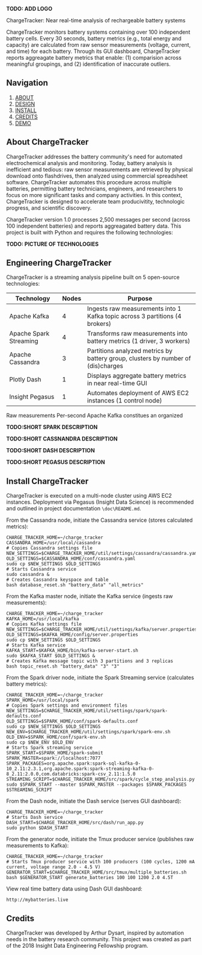 **TODO: ADD LOGO**

ChargeTracker: Near real-time analysis of rechargeable battery systems

ChargeTracker monitors battery systems containing over 100 independent battery cells. Every 30 seconds, battery metrics (e.g., total energy and capacity) are calculated from raw sensor measurements (voltage, current, and time) for each battery. Through its GUI dashboard, ChargeTracker reports aggreagate battery metrics that enable: (1) comparision across meaningful groupings, and (2) identification of inaccurate outliers.

## Navigation
1. [ABOUT](README.md#About-ChargeTracker)
2. [DESIGN](README.md#Design-of-ChargeTracker)
3. [INSTALL](README.md#Install-ChargeTracker)
4. [CREDITS](README.md#Credits)
5. [DEMO](http://mybatteries.live)

## About ChargeTracker
ChargeTracker addresses the battery community's need for automated electrochemical analysis and monitoring. Today, battery analysis is inefficient and tedious: raw sensor measurements are retrieved by physical download onto flashdrives, then analyzed using commercial spreadsheet software. ChargeTracker automates this procedure across multiple batteries, permitting battery technicians, engineers, and researchers to focus on more significant tasks and company activities. In this context, ChargeTracker is designed to accelerate team producivitity, technologic progress, and scientific discovery.

ChargeTracker version 1.0 processes 2,500 messages per second (across 100 independent batteries) and reports aggreagated battery data. This project is built with Python and requires the following technologies:

**TODO: PICTURE OF TECHNOLOGIES**


## Engineering ChargeTracker
ChargeTracker is a streaming analysis pipeline built on 5 open-source technologies:

| Technology             | Nodes | Purpose                                                                          |
|------------------------|-------|----------------------------------------------------------------------------------|
| Apache Kafka           |   4   | Ingests raw measurements into 1 Kafka topic across 3 partitions (4 brokers)      |
| Apache Spark Streaming |   4   | Transforms raw measurements into battery metrics (1 driver, 3 workers)           |
| Apache Cassandra       |   3   | Partitions analyzed metrics by battery group, clusters by number of (dis)charges |
| Plotly Dash            |   1   | Displays aggregate battery metrics in near real-time GUI                         |
| Insight Pegasus        |   1   | Automates deployment of AWS EC2 instances (1 control node)                       |

Raw measurements Per-second Apache Kafka constitues an organized 

**TODO:SHORT SPARK DESCRIPTION**

**TODO:SHORT CASSNANDRA DESCRIPTION**

**TODO:SHORT DASH DESCRIPTION**

**TODO:SHORT PEGASUS DESCRIPTION**


## Install ChargeTracker
ChargeTracker is executed on a multi-node cluster using AWS EC2 instances. Deployment via Pegasus (Insight Data Science) is recommended and outlined in project documentation `\doc\README.md`.

From the Cassandra node, initiate the Cassandra service (stores calculated metrics):
```
CHARGE_TRACKER_HOME=~/charge_tracker
CASSANDRA_HOME=/usr/local/cassandra
# Copies Cassandra settings file
NEW_SETTINGS=$CHARGE_TRACKER_HOME/util/settings/cassandra/cassandra.yaml
OLD_SETTINGS=$CASSANDRA_HOME/conf/cassandra.yaml
sudo cp $NEW_SETTINGS $OLD_SETTINGS
# Starts Cassandra service
sudo cassandra &
# Creates Cassandra keyspace and table
bash database_reset.sh "battery_data" "all_metrics"
```

From the Kafka master node, initiate the Kafka service (ingests raw measurements):
```
CHARGE_TRACKER_HOME=~/charge_tracker
KAFKA_HOME=/usr/local/kafka
# Copies Kafka settings file
NEW_SETTINGS=$CHARGE_TRACKER_HOME/util/settings/kafka/server.properties
OLD_SETTINGS=$KAFKA_HOME/config/server.properties
sudo cp $NEW_SETTINGS $OLD_SETTINGS
# Starts Kafka service
KAFKA_START=$KAFKA_HOME/bin/kafka-server-start.sh
sudo $KAFKA_START $OLD_SETTINGS &
# Creates Kafka message topic with 3 partitions and 3 replicas
bash topic_reset.sh "battery_data" "3" "3"
```

From the Spark driver node, initiate the Spark Streaming service (calculates battery metrics):
```
CHARGE_TRACKER_HOME=~/charge_tracker
SPARK_HOME=/usr/local/spark
# Copies Spark settings and environment files
NEW_SETTINGS=$CHARGE_TRACKER_HOME/util/settings/spark/spark-defaults.conf
OLD_SETTINGS=$SPARK_HOME/conf/spark-defaults.conf
sudo cp $NEW_SETTINGS $OLD_SETTINGS
NEW_ENV=$CHARGE_TRACKER_HOME/util/settings/spark/spark-env.sh
OLD_ENV=$SPARK_HOME/conf/spark-env.sh
sudo cp $NEW_ENV $OLD_ENV
# Starts Spark streaming service
SPARK_START=$SPARK_HOME/spark-submit
SPARK_MASTER=spark://localhost:7077
SPARK_PACKAGES=org.apache.spark:spark-sql-kafka-0-10_2.11:2.3.1,org.apache.spark:spark-streaming-kafka-0-8_2.11:2.0.0,com.databricks:spark-csv_2.11:1.5.0
STREAMING_SCRIPT=$CHARGE_TRACKER_HOME/src/spark/cycle_step_analysis.py
sudo $SPARK_START --master $SPARK_MASTER --packages $SPARK_PACKAGES $STREAMING_SCRIPT
```

From the Dash node, initiate the Dash service (serves GUI dashboard):
```
CHARGE_TRACKER_HOME=~/charge_tracker
# Starts Dash service
DASH_START=$CHARGE_TRACKER_HOME/src/dash/run_app.py
sudo python $DASH_START
```

From the generator node, initiate the Tmux producer service (publishes raw measurements to Kafka):
```
CHARGE_TRACKER_HOME=~/charge_tracker
# Starts Tmux producer service with 100 producers (100 cycles, 1200 mA current, voltage range 2.0 - 4.5 V)
GENERATOR_START=$CHARGE_TRACKER_HOME/src/tmux/multiple_batteries.sh
bash $GENERATOR_START generate_batteries 100 100 1200 2.0 4.5T
```

View real time battery data using Dash GUI dashboard:
```
http://mybatteries.live
```

## Credits
ChargeTracker was developed by Arthur Dysart, inspired by automation needs in the battery research community. This project was created as part of the 2018 Insight Data Engineering Fellowship program.